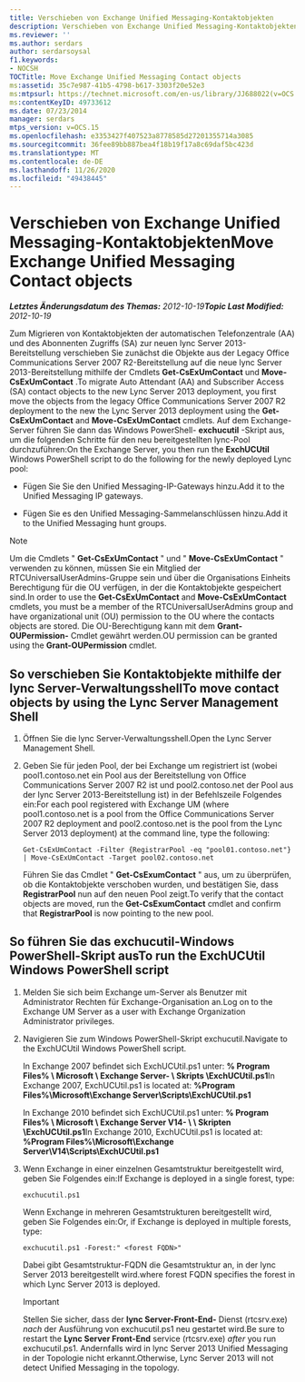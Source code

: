 ```yaml
---
title: Verschieben von Exchange Unified Messaging-Kontaktobjekten
description: Verschieben von Exchange Unified Messaging-Kontaktobjekten
ms.reviewer: ''
ms.author: serdars
author: serdarsoysal
f1.keywords:
- NOCSH
TOCTitle: Move Exchange Unified Messaging Contact objects
ms:assetid: 35c7e987-41b5-4798-b617-3303f20e52e3
ms:mtpsurl: https://technet.microsoft.com/en-us/library/JJ688022(v=OCS.15)
ms:contentKeyID: 49733612
ms.date: 07/23/2014
manager: serdars
mtps_version: v=OCS.15
ms.openlocfilehash: e3353427f407523a8778585d27201355714a3085
ms.sourcegitcommit: 36fee89bb887bea4f18b19f17a8c69daf5bc423d
ms.translationtype: MT
ms.contentlocale: de-DE
ms.lasthandoff: 11/26/2020
ms.locfileid: "49438445"
---
```

# <a name="move-exchange-unified-messaging-contact-objects"></a><span data-ttu-id="ad794-103">Verschieben von Exchange Unified Messaging-Kontaktobjekten</span><span class="sxs-lookup"><span data-stu-id="ad794-103">Move Exchange Unified Messaging Contact objects</span></span>

<div data-xmlns="http://www.w3.org/1999/xhtml">

<div class="topic" data-xmlns="http://www.w3.org/1999/xhtml" data-msxsl="urn:schemas-microsoft-com:xslt" data-cs="https://msdn.microsoft.com/">

<div data-asp="https://msdn2.microsoft.com/asp">



</div>

<div id="mainSection">

<div id="mainBody"><span data-ttu-id="ad794-104">

<span> </span></span><span class="sxs-lookup"><span data-stu-id="ad794-104">

<span> </span></span></span>

<span data-ttu-id="ad794-105">_**Letztes Änderungsdatum des Themas:** 2012-10-19_</span><span class="sxs-lookup"><span data-stu-id="ad794-105">_**Topic Last Modified:** 2012-10-19_</span></span>

<span data-ttu-id="ad794-106">Zum Migrieren von Kontaktobjekten der automatischen Telefonzentrale (AA) und des Abonnenten Zugriffs (SA) zur neuen lync Server 2013-Bereitstellung verschieben Sie zunächst die Objekte aus der Legacy Office Communications Server 2007 R2-Bereitstellung auf die neue lync Server 2013-Bereitstellung mithilfe der Cmdlets **Get-CsExUmContact** und **Move-CsExUmContact** .</span><span class="sxs-lookup"><span data-stu-id="ad794-106">To migrate Auto Attendant (AA) and Subscriber Access (SA) contact objects to the new Lync Server 2013 deployment, you first move the objects from the legacy Office Communications Server 2007 R2 deployment to the new the Lync Server 2013 deployment using the **Get-CsExUmContact** and **Move-CsExUmContact** cmdlets.</span></span> <span data-ttu-id="ad794-107">Auf dem Exchange-Server führen Sie dann das Windows PowerShell- **exchucutil** -Skript aus, um die folgenden Schritte für den neu bereitgestellten lync-Pool durchzuführen:</span><span class="sxs-lookup"><span data-stu-id="ad794-107">On the Exchange Server, you then run the **ExchUCUtil** Windows PowerShell script to do the following for the newly deployed Lync pool:</span></span>

  - <span data-ttu-id="ad794-108">Fügen Sie Sie den Unified Messaging-IP-Gateways hinzu.</span><span class="sxs-lookup"><span data-stu-id="ad794-108">Add it to the Unified Messaging IP gateways.</span></span>

  - <span data-ttu-id="ad794-109">Fügen Sie es den Unified Messaging-Sammelanschlüssen hinzu.</span><span class="sxs-lookup"><span data-stu-id="ad794-109">Add it to the Unified Messaging hunt groups.</span></span>

<div>


> [!NOTE]  
> <span data-ttu-id="ad794-110">Um die Cmdlets " <STRONG>Get-CsExUmContact</STRONG> " und " <STRONG>Move-CsExUmContact</STRONG> " verwenden zu können, müssen Sie ein Mitglied der RTCUniversalUserAdmins-Gruppe sein und über die Organisations Einheits Berechtigung für die OU verfügen, in der die Kontaktobjekte gespeichert sind.</span><span class="sxs-lookup"><span data-stu-id="ad794-110">In order to use the <STRONG>Get-CsExUmContact</STRONG> and <STRONG>Move-CsExUmContact</STRONG> cmdlets, you must be a member of the RTCUniversalUserAdmins group and have organizational unit (OU) permission to the OU where the contacts objects are stored.</span></span> <span data-ttu-id="ad794-111">Die OU-Berechtigung kann mit dem <STRONG>Grant-OUPermission-</STRONG> Cmdlet gewährt werden.</span><span class="sxs-lookup"><span data-stu-id="ad794-111">OU permission can be granted using the <STRONG>Grant-OUPermission</STRONG> cmdlet.</span></span>



</div>

<div>

## <a name="to-move-contact-objects-by-using-the-lync-server-management-shell"></a><span data-ttu-id="ad794-112">So verschieben Sie Kontaktobjekte mithilfe der lync Server-Verwaltungsshell</span><span class="sxs-lookup"><span data-stu-id="ad794-112">To move contact objects by using the Lync Server Management Shell</span></span>

1.  <span data-ttu-id="ad794-113">Öffnen Sie die lync Server-Verwaltungsshell.</span><span class="sxs-lookup"><span data-stu-id="ad794-113">Open the Lync Server Management Shell.</span></span>

2.  <span data-ttu-id="ad794-114">Geben Sie für jeden Pool, der bei Exchange um registriert ist (wobei pool1.contoso.net ein Pool aus der Bereitstellung von Office Communications Server 2007 R2 ist und pool2.contoso.net der Pool aus der lync Server 2013-Bereitstellung ist) in der Befehlszeile Folgendes ein:</span><span class="sxs-lookup"><span data-stu-id="ad794-114">For each pool registered with Exchange UM (where pool1.contoso.net is a pool from the Office Communications Server 2007 R2 deployment and pool2.contoso.net is the pool from the Lync Server 2013 deployment) at the command line, type the following:</span></span>
    
        Get-CsExUmContact -Filter {RegistrarPool -eq "pool01.contoso.net"} | Move-CsExUmContact -Target pool02.contoso.net
    
    <span data-ttu-id="ad794-115">Führen Sie das Cmdlet " **Get-CsExumContact** " aus, um zu überprüfen, ob die Kontaktobjekte verschoben wurden, und bestätigen Sie, dass **RegistrarPool** nun auf den neuen Pool zeigt.</span><span class="sxs-lookup"><span data-stu-id="ad794-115">To verify that the contact objects are moved, run the **Get-CsExumContact** cmdlet and confirm that **RegistrarPool** is now pointing to the new pool.</span></span>

</div>

<div>

## <a name="to-run-the-exchucutil-windows-powershell-script"></a><span data-ttu-id="ad794-116">So führen Sie das exchucutil-Windows PowerShell-Skript aus</span><span class="sxs-lookup"><span data-stu-id="ad794-116">To run the ExchUCUtil Windows PowerShell script</span></span>

1.  <span data-ttu-id="ad794-117">Melden Sie sich beim Exchange um-Server als Benutzer mit Administrator Rechten für Exchange-Organisation an.</span><span class="sxs-lookup"><span data-stu-id="ad794-117">Log on to the Exchange UM Server as a user with Exchange Organization Administrator privileges.</span></span>

2.  <span data-ttu-id="ad794-118">Navigieren Sie zum Windows PowerShell-Skript exchucutil.</span><span class="sxs-lookup"><span data-stu-id="ad794-118">Navigate to the ExchUCUtil Windows PowerShell script.</span></span>
    
    <span data-ttu-id="ad794-119">In Exchange 2007 befindet sich ExchUCUtil.ps1 unter: **% Program Files% \\ Microsoft \\ Exchange Server- \\ Skripts \\ExchUCUtil.ps1**</span><span class="sxs-lookup"><span data-stu-id="ad794-119">In Exchange 2007, ExchUCUtil.ps1 is located at: **%Program Files%\\Microsoft\\Exchange Server\\Scripts\\ExchUCUtil.ps1**</span></span>
    
    <span data-ttu-id="ad794-120">In Exchange 2010 befindet sich ExchUCUtil.ps1 unter: **% Program Files% \\ Microsoft \\ Exchange Server V14- \\ \\ Skripten \\ExchUCUtil.ps1**</span><span class="sxs-lookup"><span data-stu-id="ad794-120">In Exchange 2010, ExchUCUtil.ps1 is located at: **%Program Files%\\Microsoft\\Exchange Server\\V14\\Scripts\\ExchUCUtil.ps1**</span></span>

3.  <span data-ttu-id="ad794-121">Wenn Exchange in einer einzelnen Gesamtstruktur bereitgestellt wird, geben Sie Folgendes ein:</span><span class="sxs-lookup"><span data-stu-id="ad794-121">If Exchange is deployed in a single forest, type:</span></span>
    
        exchucutil.ps1
    
    <span data-ttu-id="ad794-122">Wenn Exchange in mehreren Gesamtstrukturen bereitgestellt wird, geben Sie Folgendes ein:</span><span class="sxs-lookup"><span data-stu-id="ad794-122">Or, if Exchange is deployed in multiple forests, type:</span></span>
    
        exchucutil.ps1 -Forest:" <forest FQDN>"
    
    <span data-ttu-id="ad794-123">Dabei gibt Gesamtstruktur-FQDN die Gesamtstruktur an, in der lync Server 2013 bereitgestellt wird.</span><span class="sxs-lookup"><span data-stu-id="ad794-123">where forest FQDN specifies the forest in which Lync Server 2013 is deployed.</span></span>
    
    <div>
    

    > [!IMPORTANT]  
    > <span data-ttu-id="ad794-124">Stellen Sie sicher, dass der <STRONG>lync Server-Front-End-</STRONG> Dienst (rtcsrv.exe) <EM>nach</EM> der Ausführung von exchucutil.ps1 neu gestartet wird.</span><span class="sxs-lookup"><span data-stu-id="ad794-124">Be sure to restart the <STRONG>Lync Server Front-End</STRONG> service (rtcsrv.exe) <EM>after</EM> you run exchucutil.ps1.</span></span> <span data-ttu-id="ad794-125">Andernfalls wird in lync Server 2013 Unified Messaging in der Topologie nicht erkannt.</span><span class="sxs-lookup"><span data-stu-id="ad794-125">Otherwise, Lync Server 2013 will not detect Unified Messaging in the topology.</span></span>

    
    <span data-ttu-id="ad794-126"></div>

</div>

</div>

<span> </span>

</div>

</div>

</span><span class="sxs-lookup"><span data-stu-id="ad794-126"></div>

</div>

</div>

<span> </span>

</div>

</div>

</span></span></div>

